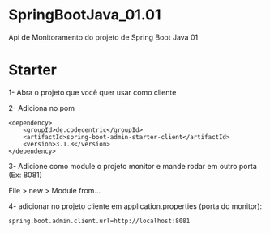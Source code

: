 # SpringBootJava_01.01
Api de Monitoramento do projeto de Spring Boot Java 01

# Starter
1- Abra o projeto que você quer usar como cliente

2- Adiciona no pom

```
<dependency>
	<groupId>de.codecentric</groupId>
	<artifactId>spring-boot-admin-starter-client</artifactId>
	<version>3.1.8</version>
</dependency>
```

3- Adicione como module o projeto monitor e mande rodar em outro porta (Ex: 8081)

File > new > Module from...

4- adicionar no projeto cliente em application.properties (porta do monitor):
```
spring.boot.admin.client.url=http://localhost:8081
```
